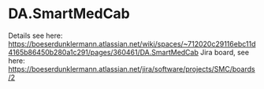 # DA.SmartMedCab
Details see here: https://boeserdunklermann.atlassian.net/wiki/spaces/~712020c29116ebc11d4165b86450b280a1c291/pages/360461/DA.SmartMedCab
Jira board, see here: https://boeserdunklermann.atlassian.net/jira/software/projects/SMC/boards/2
